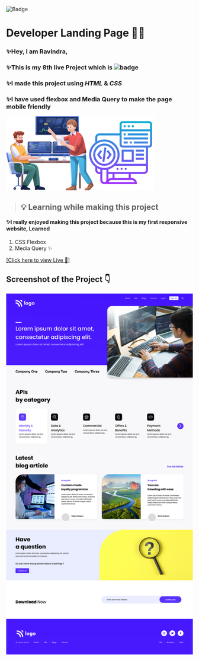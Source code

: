 ![Badge](https://img.shields.io/badge/Project--9-Home--Page-green)
# Developer Landing Page 🧑‍💻

### ✨Hey, I am **Ravindra**, 
### ✨This is  my 8th live Project which is ![badge](https://img.shields.io/badge/Mobile---Responsive--Page-Red)
### ✨I made this project using *HTML* & *CSS* 
### ✨I have used flexbox and Media Query to make the page mobile friendly 

![](./images/Untitled%20design.svg)
>##  💡 Learning while making this project

#### ✨I really enjoyed making this project because this is my first responsive website, Learned
1. CSS Flexbox
2. Media Query  ✨

[[Click here to view Live 🚀]](https://rp-project-9.netlify.app/ "Law Home Page")

## Screenshot of the Project 👇
![](./images/Developer%20Landingpage.png)